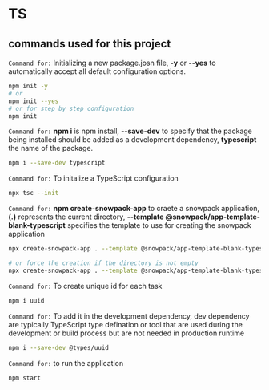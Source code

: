 # TS
## commands used for this project

`Command for:` Initializing a new package.josn file, __-y__ or __--yes__ to automatically accept all default configuration options.
```bash
npm init -y
# or
npm init --yes
# or for step by step configuration
npm init
```

`Command for:` __npm i__ is npm install, __--save-dev__ to specify that the package being installed should be added as a development dependency, __typescript__ the name of the package.
```bash
npm i --save-dev typescript
```

`Command for:` To initalize a TypeScript configuration
```bash
npx tsc --init
```

`Command for:` __npm create-snowpack-app__ to craete a snowpack application, __(.)__ represents the current directory, __--template @snowpack/app-template-blank-typescript__ specifies the template to use for creating the snowpack application
```bash
npx create-snowpack-app . --template @snowpack/app-template-blank-typescript

# or force the creation if the directory is not empty
npx create-snowpack-app . --template @snowpack/app-template-blank-typescript --force
```


`Command for:` To create unique id for each task
```bash
npm i uuid
```

`Command for:` To add it in the development dependency, dev dependency are typically TypeScript type defination or tool that are used during the development or build process but are not needed in production runtime 
```bash
npm i --save-dev @types/uuid
```

`Command for:` to run the application
```bash
npm start
```
